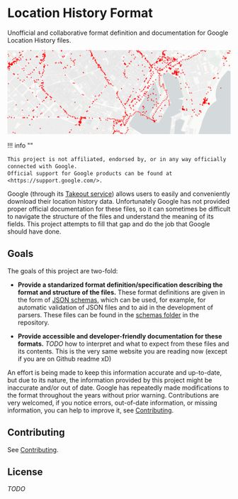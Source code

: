 # Location History Format

Unofficial and collaborative format definition and documentation for Google Location History files.

![](./static/hero.png)

!!! info ""

    This project is not affiliated, endorsed by, or in any way officially connected with Google.
    Official support for Google products can be found at <https://support.google.com/>.


Google (through its [Takeout service][Google Takeout]) allows users to easily and conveniently download their location history data.
Unfortunately Google has not provided proper official documentation for these files, so it can sometimes be difficult to navigate the structure of the files and understand the meaning of its fields.
This project attempts to fill that gap and do the job that Google should have done.


## Goals

The goals of this project are two-fold:

- **Provide a standarized format definition/specification describing the format and structure of the files.**
These format definitions are given in the form of [JSON schemas], which can be used, for example, for automatic validation of JSON files and to aid in the development of parsers.
These files can be found in the [schemas folder][Schemas] in the repository.

- **Provide accessible and developer-friendly documentation for these formats.** *TODO* how to interpret and what to expect from these files and its contents.
This is the very same website you are reading now (except if you are on Github readme xD)

An effort is being made to keep this information accurate and up-to-date, but due to its nature, the information provided by this project might be inaccurate and/or out of date.
Google has repeatedly made modifications to the format throughout the years without prior warning.
Contributions are very welcomed, if you notice errors, out-of-date information, or missing information, you can help to improve it, see [Contributing].


## Contributing

See [Contributing].


## License

*TODO*


[Google Takeout]: https://takeout.google.com/settings/takeout
[JSON schemas]: https://json-schema.org
[Schemas]: https://github.com/CarlosBergillos/LocationHistoryFormat/tree/main/schemas
[Contributing]: ./contributing.md
